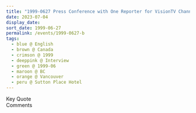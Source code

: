 ```yaml
---
title: "1999-0627 Press Conference with One Reporter for VisionTV Channel and with Four Journalists for Common Ground Magazine, U Magazine, The Link Newspaper, and Vancouver Indian Community Press, Sutton Place Hotel, 845 Burrard Street, Vancouver, BC, Canada"
date: 2023-07-04
display_date: 
sort_date: 1999-06-27
permalink: /events/1999-0627-b
tags:
  - blue @ English
  - brown @ Canada
  - crimson @ 1999
  - deeppink @ Interview
  - green @ 1999-06
  - maroon @ BC
  - orange @ Vancouver
  - peru @ Sutton Place Hotel
---
```


<wave-list>
  <list-title color="green" width="75">Key Quote</list-title>
  <list-item color="BlanchedAlmond"  width="200"></list-item>
  <list-item color="Lavender"></list-item>
  <list-item color="BlanchedAlmond"></list-item>
</wave-list>

<br>

<wave-list>
  <list-title color="green" width="75">Comments</list-title>
  <list-item color="BlanchedAlmond"  width="200"></list-item>
  <list-item color="Lavender"></list-item>
  <list-item color="BlanchedAlmond"></list-item>
</wave-list>